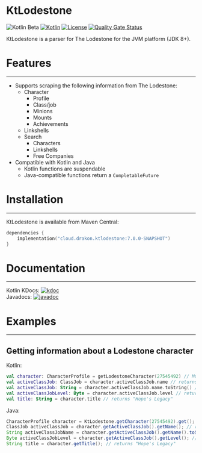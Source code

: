 # KtLodestone

![Kotlin Beta](https://kotl.in/badges/beta.svg)
[![Kotlin](https://img.shields.io/badge/kotlin-1.9.10-blue.svg?logo=kotlin)](http://kotlinlang.org)
[![License](https://img.shields.io/github/license/drakon64/KtLodestone)](hhttps://opensource.org/license/mit/)
[![Quality Gate Status](https://sonarcloud.io/api/project_badges/measure?project=KtLodestone&metric=alert_status)](https://sonarcloud.io/summary/new_code?id=KtLodestone)

KtLodestone is a parser for The Lodestone for the JVM platform (JDK 8+).

# Features

---

- Supports scraping the following information from The Lodestone:
  - Character
    - Profile
    - Class/job
    - Minions
    - Mounts
    - Achievements
  - Linkshells
  - Search
    - Characters
    - Linkshells
    - Free Companies
- Compatible with Kotlin and Java
  - Kotlin functions are suspendable
  - Java-compatible functions return a `CompletableFuture`

# Installation

---

KtLodestone is available from Maven Central:
```kotlin
dependencies {
    implementation("cloud.drakon.ktlodestone:7.0.0-SNAPSHOT")
}
```

# Documentation

---

Kotlin KDocs: [![kdoc](https://img.shields.io/badge/kdoc-7.0.0-SNAPSHOT-brightgreen)](https://drakon64.github.io/KtLodestone/)<br>
Javadocs: [![javadoc](https://javadoc.io/badge2/cloud.drakon/ktlodestone/javadoc.svg)](https://javadoc.io/doc/cloud.drakon/ktlodestone)

# Examples

---

## Getting information about a Lodestone character

Kotlin:
```kotlin
val character: CharacterProfile = getLodestoneCharacter(27545492) // Must be called from a coroutine or a suspendable function
val activeClassJob: ClassJob = character.activeClassJob.name // returns `ClassJob.RED_MAGE`
val activeClassJob: String = character.activeClassJob.name.toString() // returns "Red Mage"
val activeClassJobLevel: Byte = character.activeClassJob.level // returns `90`
val title: String = character.title // returns "Hope's Legacy"
```

Java:
```java
CharacterProfile character = KtLodestone.getCharacter(27545492).get(); // Async functions return a `CompletableFuture`
ClassJob activeClassJob = character.getActiveClassJob().getName(); // returns `ClassJob.RED_MAGE`
String activeClassJobName = character.getActiveClassJob().getName().toString(); // returns "Red Mage"
Byte activeClassJobLevel = character.getActiveClassJob().getLevel(); // returns `90`
String title = character.getTitle(); // returns "Hope's Legacy"
```
